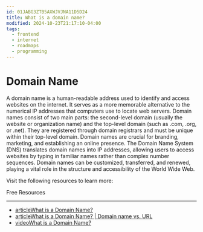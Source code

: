 ```yaml
---
id: 01JABG3ZTB5AXWJVJNA11D5D24
title: What is a domain name?
modified: 2024-10-23T21:17:10-04:00
tags:
  - frontend
  - internet
  - roadmaps
  - programming
---
```

# Domain Name

A domain name is a human-readable address used to identify and access websites on the internet. It serves as a more memorable alternative to the numerical IP addresses that computers use to locate web servers. Domain names consist of two main parts: the second-level domain (usually the website or organization name) and the top-level domain (such as .com, .org, or .net). They are registered through domain registrars and must be unique within their top-level domain. Domain names are crucial for branding, marketing, and establishing an online presence. The Domain Name System (DNS) translates domain names into IP addresses, allowing users to access websites by typing in familiar names rather than complex number sequences. Domain names can be customized, transferred, and renewed, playing a vital role in the structure and accessibility of the World Wide Web.

Visit the following resources to learn more:

Free Resources

---

- [articleWhat is a Domain Name?](https://developer.mozilla.org/en-US/docs/Learn/Common_questions/What_is_a_domain_name)
- [articleWhat is a Domain Name? | Domain name vs. URL](https://www.cloudflare.com/en-gb/learning/dns/glossary/what-is-a-domain-name/)
- [videoWhat is a Domain Name?](https://www.youtube.com/watch?v=lMHzpBwPuG8)